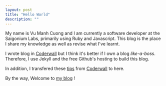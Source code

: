 ```yaml
---
layout: post
title: "Hello World"
description: ""
---
```

My name is Vu Manh Cuong and I am currently a software developer at the Saigonium Labs, primarily using Ruby and Javascript. This blog is the place I share my knowledge as well as revise what I've learnt.

I wrote blog in [Coderwall](http://coderwall.com) but I think it's better if I own a blog *like-a-boss*. Therefore, I use Jekyll and the free Github's hosting to build this blog.

In addition, I transfered these [tips](https://coderwall.com/p/u/vumanhcuongit) from [Coderwall](http://coderwall.com) to here.

By the way, Welcome to [my blog](http://vumanhcuongit.github.io) !
